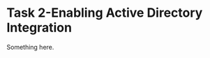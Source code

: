 [title]: # (Task 2-Enabling Active Directory Integration)
[tags]: # (XXX)
[priority]: # (1714)
# Task 2-Enabling Active Directory Integration
Something here.
